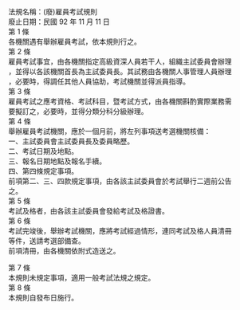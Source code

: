 法規名稱：(廢)雇員考試規則  
廢止日期：民國 92 年 11 月 11 日  
第 1 條  
各機關遇有舉辦雇員考試，依本規則行之。  
第 2 條  
雇員考試事宜，由各機關指定高級資深人員若干人，組織主試委員會辦理  
，並得以各該機關首長為主試委員長。其試務由各機關人事管理人員辦理  
，必要時，得調任其他人員協助，考試機關並得派員指導。  
第 3 條  
雇員考試之應考資格、考試科目，暨考試方式，由各機關斟酌實際業務需  
要擬訂之，必要時，並得分類分科分級辦理。  
第 4 條  
舉辦雇員考試機關，應於一個月前，將左列事項送考選機關核備：  
一、主試委員會主試委員長及委員略歷。  
二、考試日期及地點。  
三、報名日期地點及報名手續。  
四、第四條規定事項。  
前項第二、三、四款規定事項，由各該主試委員會於考試舉行二週前公告  
之。  
第 5 條  
考試及格者，由各該主試委員會發給考試及格證書。  
第 6 條  
考試完竣後，舉辦考試機關，應將考試經過情形，連同考試及格人員清冊  
等件，送請考選部備查。  
前項清冊，由各機關依附式造送之。  


第 7 條  
本規則未規定事項，適用一般考試法規之規定。  
第 8 條  
本規則自發布日施行。  


